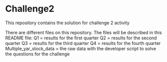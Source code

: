 # Challenge2
This repository contains the solution for challenge 2 activity

There are different files on this repository. The files will be described in this README file:
Q1 = results for the first quarter
Q2 = results for the second quarter
Q3 = results for the third quarter
Q4 = results for the fourth quarter
Multiple_yar_stock_data = the raw data with the developer script to solve the questions for the challenge
